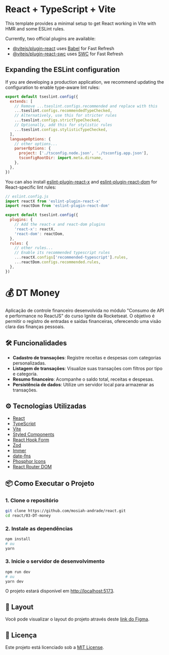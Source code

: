 # React + TypeScript + Vite

This template provides a minimal setup to get React working in Vite with HMR and some ESLint rules.

Currently, two official plugins are available:

- [@vitejs/plugin-react](https://github.com/vitejs/vite-plugin-react/blob/main/packages/plugin-react/README.md) uses [Babel](https://babeljs.io/) for Fast Refresh
- [@vitejs/plugin-react-swc](https://github.com/vitejs/vite-plugin-react-swc) uses [SWC](https://swc.rs/) for Fast Refresh

## Expanding the ESLint configuration

If you are developing a production application, we recommend updating the configuration to enable type-aware lint rules:

```js
export default tseslint.config({
  extends: [
    // Remove ...tseslint.configs.recommended and replace with this
    ...tseslint.configs.recommendedTypeChecked,
    // Alternatively, use this for stricter rules
    ...tseslint.configs.strictTypeChecked,
    // Optionally, add this for stylistic rules
    ...tseslint.configs.stylisticTypeChecked,
  ],
  languageOptions: {
    // other options...
    parserOptions: {
      project: ['./tsconfig.node.json', './tsconfig.app.json'],
      tsconfigRootDir: import.meta.dirname,
    },
  },
})
```

You can also install [eslint-plugin-react-x](https://github.com/Rel1cx/eslint-react/tree/main/packages/plugins/eslint-plugin-react-x) and [eslint-plugin-react-dom](https://github.com/Rel1cx/eslint-react/tree/main/packages/plugins/eslint-plugin-react-dom) for React-specific lint rules:

```js
// eslint.config.js
import reactX from 'eslint-plugin-react-x'
import reactDom from 'eslint-plugin-react-dom'

export default tseslint.config({
  plugins: {
    // Add the react-x and react-dom plugins
    'react-x': reactX,
    'react-dom': reactDom,
  },
  rules: {
    // other rules...
    // Enable its recommended typescript rules
    ...reactX.configs['recommended-typescript'].rules,
    ...reactDom.configs.recommended.rules,
  },
})
```
# 💰 DT Money

Aplicação de controle financeiro desenvolvida no módulo "Consumo de API e performance no ReactJS" do curso Ignite da Rocketseat. O objetivo é permitir o registro de entradas e saídas financeiras, oferecendo uma visão clara das finanças pessoais.

## 🛠️ Funcionalidades

- **Cadastro de transações**: Registre receitas e despesas com categorias personalizadas.
- **Listagem de transações**: Visualize suas transações com filtros por tipo e categoria.
- **Resumo financeiro**: Acompanhe o saldo total, receitas e despesas.
- **Persistência de dados**: Utilize um servidor local para armazenar as transações.

## ⚙️ Tecnologias Utilizadas

- [React](https://reactjs.org/)
- [TypeScript](https://www.typescriptlang.org/)
- [Vite](https://vitejs.dev/)
- [Styled Components](https://styled-components.com/)
- [React Hook Form](https://react-hook-form.com/)
- [Zod](https://github.com/colinhacks/zod)
- [Immer](https://immerjs.github.io/immer/)
- [date-fns](https://date-fns.org/)
- [Phosphor Icons](https://phosphoricons.com/)
- [React Router DOM](https://reactrouter.com/)

## 📦 Como Executar o Projeto

### 1. Clone o repositório

```bash
git clone https://github.com/mosiah-andrade/react.git
cd react/03-DT-money
```

### 2. Instale as dependências

```bash
npm install
# ou
yarn
```

### 3. Inicie o servidor de desenvolvimento

```bash
npm run dev
# ou
yarn dev
```

O projeto estará disponível em [http://localhost:5173](http://localhost:5173).

## 🎨 Layout

Você pode visualizar o layout do projeto através deste [link do Figma](https://www.figma.com/).

## 📄 Licença

Este projeto está licenciado sob a [MIT License](LICENSE).
